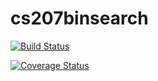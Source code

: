 # cs207binsearch

[![Build Status](https://travis-ci.org/nathanielburbank/cs207binsearch.svg?branch=master)](https://travis-ci.org/nathanielburbank/cs207binsearch)

[![Coverage Status](https://coveralls.io/repos/github/nathanielburbank/cs207binsearch/badge.svg?branch=master)](https://coveralls.io/github/nathanielburbank/cs207binsearch?branch=master)